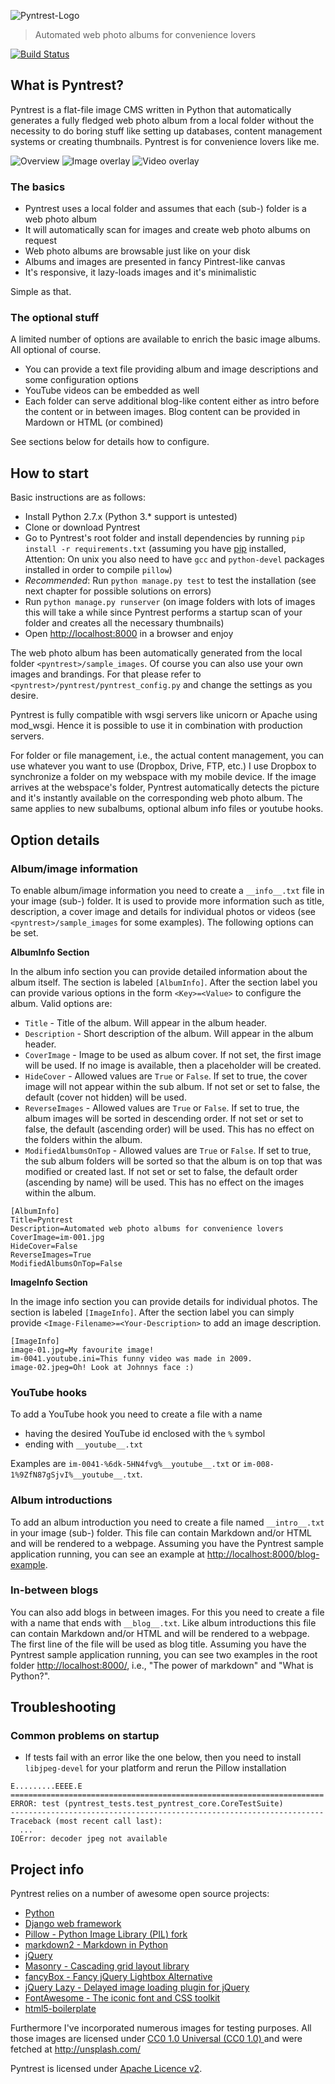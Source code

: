 ![Pyntrest-Logo](doc/images/logo.png)
> Automated web photo albums for convenience lovers

[![Build Status](https://travis-ci.org/BastiTee/pyntrest.png)](https://travis-ci.org/BastiTee/pyntrest)

## What is Pyntrest?

Pyntrest is a flat-file image CMS written in Python that automatically generates a fully fledged web photo album from a local folder without the necessity to do boring stuff like setting up databases, content management systems or creating thumbnails. Pyntrest is for convenience lovers like me.

![Overview](doc/images/latest-screenshot-1.jpg)
![Image overlay](doc/images/latest-screenshot-2.jpg)
![Video overlay](doc/images/latest-screenshot-3.jpg)

### The basics

* Pyntrest uses a local folder and assumes that each (sub-) folder is a web photo album
* It will automatically scan for images and create web photo albums on request
* Web photo albums are browsable just like on your disk
* Albums and images are presented in fancy Pintrest-like canvas
* It's responsive, it lazy-loads images and it's minimalistic

Simple as that.

### The optional stuff

A limited number of options are available to enrich the basic image albums. All optional of course.

* You can provide a text file providing album and image descriptions and some configuration options
* YouTube videos can be embedded as well
* Each folder can serve additional blog-like content either as intro before the content or in between images. Blog content can be provided in Mardown or HTML (or combined)

See sections below for details how to configure.

## How to start

Basic instructions are as follows:

* Install Python 2.7.x (Python 3.* support is untested)
* Clone or download Pyntrest
* Go to Pyntrest's root folder and install dependencies by running `pip install -r requirements.txt` (assuming you have [pip](https://pypi.python.org/pypi/pip) installed, Attention: On unix you also need to have `gcc` and `python-devel` packages installed in order to compile `pillow`)
* _Recommended_: Run `python manage.py test` to test the installation (see next chapter for possible solutions on errors)
* Run `python manage.py runserver` (on image folders with lots of images this will take a while since Pyntrest performs a startup scan of your folder and creates all the necessary thumbnails)
* Open [http://localhost:8000](http://localhost:8000) in a browser and enjoy

The web photo album has been automatically generated from the local folder `<pyntrest>/sample_images`. Of course you can also use your own images and brandings. For that please refer to `<pyntrest>/pyntrest/pyntrest_config.py` and change the settings as you desire.

Pyntrest is fully compatible with wsgi servers like unicorn or Apache using mod_wsgi. Hence it is possible to use it in combination with production servers.

For folder or file management, i.e., the actual content management, you can use whatever you want to use (Dropbox, Drive, FTP, etc.) I use Dropbox to synchronize a folder on my webspace with my mobile device. If the image arrives at the webspace's folder, Pyntrest automatically detects the picture and it's instantly available on the corresponding web photo album. The same applies to new subalbums, optional album info files or youtube hooks.

## Option details  

### Album/image information

To enable album/image information you need to create a `__info__.txt` file in your image (sub-) folder. It is used to provide more information such as title, description, a cover image and details for individual photos or videos
(see  `<pyntrest>/sample_images` for some examples). The following options can be set.

**AlbumInfo Section**

In the album info section you can provide detailed information about the album itself. The section is labeled `[AlbumInfo]`. After the section label you can provide various options in the form `<Key>=<Value>` to configure the album. Valid options are:

* `Title` - Title of the album. Will appear in the album header.
* `Description` - Short description of the album. Will appear in the album header.
* `CoverImage` - Image to be used as album cover. If not set, the first image will be used. If no image is available, then a placeholder will be created.
* `HideCover` - Allowed values are `True` or `False`. If set to true, the cover image will not appear within the sub album. If not set or set to false, the default (cover not hidden) will be used.  
* `ReverseImages` - Allowed values are `True` or `False`. If set to true, the album images will be sorted in descending order. If not set or set to false, the default (ascending order) will be used. This has no effect on the folders within the album.
* `ModifiedAlbumsOnTop` - Allowed values are `True` or `False`. If set to true, the sub album folders will be sorted so that the album is on top that was modified or created last. If not set or set to false, the default order (ascending by name) will be used. This has no effect on the images within the album.

```
[AlbumInfo]
Title=Pyntrest
Description=Automated web photo albums for convenience lovers
CoverImage=im-001.jpg
HideCover=False
ReverseImages=True
ModifiedAlbumsOnTop=False
```

**ImageInfo Section**

In the image info section you can provide details for individual photos. The section is labeled `[ImageInfo]`. After the section label you can simply provide `<Image-Filename>=<Your-Description>` to add an image description.

```
[ImageInfo]
image-01.jpg=My favourite image!
im-0041.youtube.ini=This funny video was made in 2009.
image-02.jpeg=Oh! Look at Johnnys face :)
```

### YouTube hooks

To add a YouTube hook you need to create a file with a name

* having the desired YouTube id enclosed with the `%` symbol
* ending with `__youtube__.txt`

Examples are `im-0041-%6dk-5HN4fvg%__youtube__.txt` or `im-008-1%9ZfN87gSjvI%__youtube__.txt`.

### Album introductions

To add an album introduction you need to create a file named `__intro__.txt` in your image (sub-) folder. This file can contain Markdown and/or HTML and will be rendered to a webpage. Assuming you have the Pyntrest sample application running, you can see an example at [http://localhost:8000/blog-example](http://localhost:8000/blog-example).

### In-between blogs

You can also add blogs in between images. For this you need to create a file with a name that ends with `__blog__.txt`. Like album introductions this file can contain Markdown and/or HTML and will be rendered to a webpage. The first line of the file will be used as blog title. Assuming you have the Pyntrest sample application running, you can see two examples in the root folder [http://localhost:8000/](http://localhost:8000/), i.e., "The power of markdown" and "What is Python?".

## Troubleshooting

### Common problems on startup

 * If tests fail with an error like the one below, then you need to install `libjpeg-devel` for your platform and rerun the Pillow installation

```
E.........EEEE.E
======================================================================
ERROR: test (pyntrest_tests.test_pyntrest_core.CoreTestSuite)
----------------------------------------------------------------------
Traceback (most recent call last):
  ...
IOError: decoder jpeg not available
```

## Project info

Pyntrest relies on a number of awesome open source projects:

* [Python](https://www.python.org/)
* [Django web framework](https://pypi.python.org/pypi/Django)
* [Pillow - Python Image Library (PIL) fork](https://pypi.python.org/pypi/Pillow)
* [markdown2 - Markdown in Python](https://github.com/trentm/python-markdown2)
* [jQuery](http://jquery.com/)
* [Masonry - Cascading grid layout library](http://masonry.desandro.com/)
* [fancyBox - Fancy jQuery Lightbox Alternative](http://fancyapps.com/fancybox/)
* [jQuery Lazy - Delayed image loading plugin for jQuery](http://jquery.eisbehr.de/lazy/)
* [FontAwesome - The iconic font and CSS toolkit](http://fontawesome.io)
* [html5-boilerplate](https://github.com/h5bp/html5-boilerplate)

Furthermore I've incorporated numerous images for testing purposes. All those images are licensed under [CC0 1.0 Universal (CC0 1.0) ](http://creativecommons.org/publicdomain/zero/1.0/) and were fetched at http://unsplash.com/

Pyntrest is licensed under [Apache Licence v2](http://www.apache.org/licenses/LICENSE-2.0.html).
